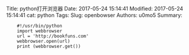 Title: python打开浏览器
Date: 2017-05-24 15:14:41
Modified: 2017-05-24 15:14:41
cat: python
Tags: 
Slug: openbowser
Authors: u0mo5 
Summary: 
```
    #!/usr/bin/python    
    import webbrowser
    url = 'http://bookfuns.com'
    webbrowser.open(url)
    print (webbrowser.get())    
```